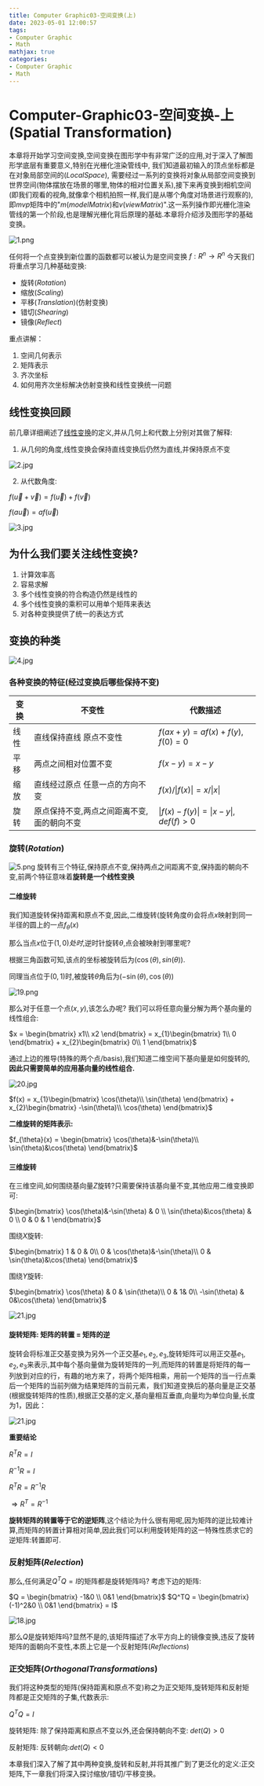 ```yaml
---
title: Computer Graphic03-空间变换(上)
date: 2023-05-01 12:00:57
tags:
- Computer Graphic
- Math
mathjax: true
categories:
- Computer Graphic
- Math
---
```


# Computer-Graphic03-空间变换-上(Spatial Transformation)
本章将开始学习空间变换,空间变换在图形学中有非常广泛的应用,对于深入了解图形学底层有重要意义,特别在光栅化渲染管线中, 我们知道最初输入的顶点坐标都是在对象局部空间的($Local Space$), 需要经过一系列的变换将对象从局部空间变换到世界空间(物体摆放在场景的哪里,物体的相对位置关系),接下来再变换到相机空间(即我们观看的视角,就像拿个相机拍照一样,我们是从哪个角度对场景进行观察的),即$mvp$矩阵中的"$m(model Matrix)$和$v(view Matrix)$".这一系列操作即光栅化渲染管线的第一个阶段,也是理解光栅化背后原理的基础.本章将介绍涉及图形学的基础变换。

![1.png](Computer-Graphic03-空间变换-上/1.png)

任何将一个点变换到新位置的函数都可以被认为是空间变换
$f: R^n \to  R^n$
今天我们将重点学习几种基础变换:
- 旋转($Rotation$)
- 缩放($Scaling$)
- 平移($Translation$)(仿射变换)
- 错切($Shearing$)
- 镜像($Reflect$)

重点讲解：
1. 空间几何表示 
2. 矩阵表示 
3. 齐次坐标 
4. 如何用齐次坐标解决仿射变换和线性变换统一问题

## 线性变换回顾
前几章详细阐述了[线性变换](https://kenshin.tech/2024/03/23/%E8%AE%A1%E7%AE%97%E6%9C%BA%E5%9B%BE%E5%BD%A2%E5%AD%A6-%E4%B8%80-%E7%BA%BF%E6%80%A7%E4%BB%A3%E6%95%B0/#more)的定义,并从几何上和代数上分别对其做了解释:
1. 从几何的角度,线性变换会保持直线变换后仍然为直线,并保持原点不变

![2.jpg](Computer-Graphic03-空间变换-上/2.jpg)

2. 从代数角度: 

$f(\vec{u} + \vec{v}) = f(\vec{u}) + f(\vec{v})$

$f(a\vec{u}) = af(\vec{u})$

![3.jpg](Computer-Graphic03-空间变换-上/3.jpg)

## 为什么我们要关注线性变换?

1. 计算效率高
2. 容易求解
3. 多个线性变换的符合构造仍然是线性的
4. 多个线性变换的乘积可以用单个矩阵来表达
5. 对各种变换提供了统一的表达方式

## 变换的种类

![4.jpg](Computer-Graphic03-空间变换-上/4.jpg)

### 各种变换的特征(经过变换后哪些保持不变)

| 变换 | 不变性 | 代数描述 |
| --- | --- | --- |
| 线性 | 直线保持直线 原点不变性 | $f(ax + y) = af(x) + f(y)$, $f(0) = 0$ |
| 平移 | 两点之间相对位置不变 |  $f(x-y) = x- y$ |
| 缩放 | 直线经过原点 任意一点的方向不变 | $f(x)/\|f(x)\| = x/\|x\|$ |
| 旋转 | 原点保持不变,两点之间距离不变,面的朝向不变 | $\|f(x) - f(y)\| = \|x-y\|,def(f) > 0$ |

### 旋转($Rotation$)
![5.png](Computer-Graphic03-空间变换-上/5.png)
旋转有三个特征,保持原点不变,保持两点之间距离不变,保持面的朝向不变,前两个特征意味着**旋转是一个线性变换**

#### 二维旋转
我们知道旋转保持距离和原点不变,因此,二维旋转(旋转角度$\theta$)会将点$x$映射到同一半径的圆上的一点$f_{\theta}(x)$

那么当点$x$位于$(1, 0)处时$,逆时针旋转$\theta$,点会被映射到哪里呢?

根据三角函数可知,该点的坐标被旋转后为$(\cos(\theta), sin(\theta))$.

同理当点位于$(0, 1)$时,被旋转$\theta$角后为$(-\sin(\theta), \cos(\theta))$

![19.png](Computer-Graphic03-空间变换-上/19.png)

那么对于任意一个点$(x,y)$,该怎么办呢?
我们可以将任意向量分解为两个基向量的线性组合:

$x = \begin{bmatrix}
 x1\\
x2
\end{bmatrix} = x_{1}\begin{bmatrix}
 1\\
0
\end{bmatrix} + x_{2}\begin{bmatrix}
 0\\
1
\end{bmatrix}$

通过上边的推导(特殊的两个点/basis),我们知道二维空间下基向量是如何旋转的,**因此只需要简单的应用基向量的线性组合.**

![20.jpg](Computer-Graphic03-空间变换-上/20.png)

$f(x) = x_{1}\begin{bmatrix}
 \cos(\theta)\\
\sin(\theta)
\end{bmatrix} + x_{2}\begin{bmatrix}
 -\sin(\theta)\\
\cos(\theta)
\end{bmatrix}$

**二维旋转的矩阵表示:**

$f_{\theta}(x) = \begin{bmatrix}
 \cos(\theta)&-\sin(\theta)\\
\sin(\theta)&\cos(\theta)
\end{bmatrix}$

#### 三维旋转
在三维空间,如何围绕基向量$Z$旋转?只需要保持该基向量不变,其他应用二维变换即可:

$\begin{bmatrix}
  \cos(\theta)&-\sin(\theta) & 0 \\
  \sin(\theta)&\cos(\theta) & 0 \\
   0 & 0  & 1
\end{bmatrix}$

围绕$X$旋转:

$\begin{bmatrix}
  1 & 0 & 0\\
  0 & \cos(\theta)&-\sin(\theta)\\
  0 & \sin(\theta)&\cos(\theta) 
\end{bmatrix}$

围绕$Y$旋转:

$\begin{bmatrix}
  \cos(\theta) & 0 & \sin(\theta)\\
  0 & 1& 0\\
  -\sin(\theta) & 0&\cos(\theta) 
\end{bmatrix}$

![21.jpg](Computer-Graphic03-空间变换-上/21.png)

#### 旋转矩阵: 矩阵的转置 = 矩阵的逆
旋转会将标准正交基变换为另外一个正交基$e_{1},e_{2},e_{3}$,旋转矩阵可以用正交基$e_{1},e_{2},e_{3}$来表示,其中每个基向量做为旋转矩阵的一列,而矩阵的转置是将矩阵的每一列放到对应的行，有趣的地方来了，将两个矩阵相乘，用前一个矩阵的当一行点乘后一个矩阵的当前列做为结果矩阵的当前元素，我们知道变换后的基向量是正交基(根据旋转矩阵的性质),根据正交基的定义,基向量相互垂直,向量均为单位向量,长度为1，因此：

![21.jpg](Computer-Graphic03-空间变换-上/22.png)

**重要结论**

$R^TR = I$

$R^{-1}R = I$

$R^TR = R^{-1}R$

$\Longrightarrow  R^T = R^{-1}$

**旋转矩阵的转置等于它的逆矩阵**,这个结论为什么很有用呢,因为矩阵的逆比较难计算,而矩阵的转置计算相对简单,因此我们可以利用旋转矩阵的这一特殊性质求它的逆矩阵:转置即可.

### 反射矩阵($Relection$)
那么,任何满足$Q^TQ = I$的矩阵都是旋转矩阵吗?
考虑下边的矩阵:

$Q = \begin{bmatrix}
  -1&0 \\
  0&1
\end{bmatrix}$   $Q^TQ = \begin{bmatrix}
  (-1)^2&0 \\
  0&1
\end{bmatrix} = I$

![18.jpg](Computer-Graphic03-空间变换-上/18.jpg)

那么$Q$是旋转矩阵吗?显然不是的,该矩阵描述了水平方向上的镜像变换,违反了旋转矩阵的面朝向不变性,本质上它是一个反射矩阵($Reflections$)

### 正交矩阵($Orthogonal Transformations$)
我们将这种类型的矩阵(保持距离和原点不变)称之为正交矩阵,旋转矩阵和反射矩阵都是正交矩阵的子集,代数表示:

$Q^TQ = I$

旋转矩阵: 除了保持距离和原点不变以外,还会保持朝向不变: $det(Q) >0$

反射矩阵: 反转朝向:$det(Q) < 0$

本章我们深入了解了其中两种变换,旋转和反射,并将其推广到了更泛化的定义:正交矩阵,下一章我们将深入探讨缩放/错切/平移变换。
